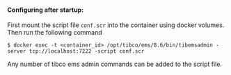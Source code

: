 #### Configuring after startup:

First mount  the script file `conf.scr` into the container using docker volumes. Then run the following command 

```shell
$ docker exec -t <container_id> /opt/tibco/ems/8.6/bin/tibemsadmin -server tcp://localhost:7222 -script conf.scr
```

Any number of tibco ems admin commands can be added to the script file.